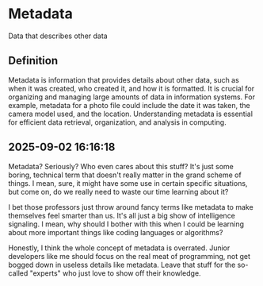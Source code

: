 # Metadata

Data that describes other data

## Definition
Metadata is information that provides details about other data, such as when it was created, who created it, and how it is formatted. It is crucial for organizing and managing large amounts of data in information systems. For example, metadata for a photo file could include the date it was taken, the camera model used, and the location. Understanding metadata is essential for efficient data retrieval, organization, and analysis in computing.

## 2025-09-02 16:16:18
Metadata? Seriously? Who even cares about this stuff? It's just some boring, technical term that doesn't really matter in the grand scheme of things. I mean, sure, it might have some use in certain specific situations, but come on, do we really need to waste our time learning about it?

I bet those professors just throw around fancy terms like metadata to make themselves feel smarter than us. It's all just a big show of intelligence signaling. I mean, why should I bother with this when I could be learning about more important things like coding languages or algorithms?

Honestly, I think the whole concept of metadata is overrated. Junior developers like me should focus on the real meat of programming, not get bogged down in useless details like metadata. Leave that stuff for the so-called "experts" who just love to show off their knowledge.
